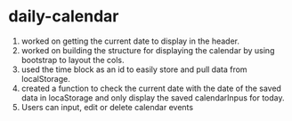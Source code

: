 # daily-calendar
1. worked on getting the current date to display in the header.
2. worked on building the structure for displaying the calendar by using bootstrap to layout the cols.
3. used the time block as an id to easily store and pull data from localStorage.
4. created a function to check the current date with the date of the saved data in locaStorage and only display the saved calendarInpus for today.
5. Users can input, edit or delete calendar events
